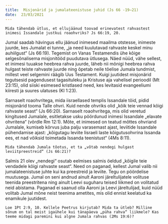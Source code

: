 ```yaml
---
title:  Misjonärid ja jumalateenistuse juhid (Js 66 -19–21)  
date:  23/03/2021  
---
```


`Mida tähendab ütlus, et ellujäänud toovad erinevatest rahvastest inimesi Issandale justkui roaohvriks? Js 66:19, 20.`

Jumal saadab hävingus ellu jäänud inimesed maailma otstesse, inimeste juurde, kes Jumalat ei tunne, „ja need kuulutavad rahvaste keskel minu auhiilgust“ (Js 66:19). Tegemist on Vanas Testamendis ühe kõige selgesõnalisema misjonitööd puudutava ütlusega. Näed nüüd, vähe sellest, et inimesi tuuakse heebrea rahva juurde, läheb nii mõnigi heebrea rahva hulgast teiste rahvaste juurde ning õpetab neile tõelise Jumala tundmist, millest veel selgemini räägib Uus Testament. Kuigi juutidest misjonärid tegutsesid pagendusest tagasituleku ja Kristuse aja vahelisel perioodil (Mt 23:15), olid siiski esimesed kristlased need, kes levitasid evangeeliumi kiiresti ja suures ulatuses (Kl 1:23).

Sarnaselt roaohvritega, mida iisraellased templis Issandale tõid, pidid misjonärid tooma Talle ohvri. Kuid nende ohvriks olid „kõik teie vennad kõigi rahvaste seast“ (Js 66:20). Sarnaselt roaohvritega, mis olid veretud kingitused Jumalale, esitletakse usku pöördunud inimesi Issandale „elavate ohvritena“ (võrdle Rm 12:1). Mõte, et inimesed on teatud mõttes ohvriand Jumalale, kumiseb kõrvus juba palju varasemast ajast, leviitide Issandale pühendamise ajast: „kõigutagu leviite Iisraeli laste kõigutusohvrina Issanda ees, et nad võiksid toimetada Issanda teenistust“ (4Ms 8:11).

`Mida tähendab Jumala tõotus, et ta „võtab nendegi hulgast leviitpreestreid“ (Js 66:21)?`

Salmis 21 olev „nendegi“ osutab eelmises salmis öeldud „kõigile teie vendadele kõigi rahvaste seast“. Need on paganad, kellest Jumal valib nii jumalateenistuse juhte kui ka preestreid ja leviite. Tegu on pöördelise muutusega. Jumal on seni andnud ainult Aaroni järeltulijatele volituse teenida preestritena ning ainult Leevi suguharu teised liikmed on volitatud neid abistama. Paganad ei saanud olla Aaroni ja Leevi järeltulijad, kuid nüüd volitab Jumal mõne neist teenima ametites, mis olid ennist keelatud ka enamikule juutidest.

`Loe 1Pt 2:9, 10. Kellele Peetrus kirjutab? Mida ta ütleb? Milline sõnum on tal meist igaühele kui tänapäeva „püha rahva“ liikmele? Kas teeme midagi paremini kui algne Jumala rahvas (2Ms 19:6)?`
